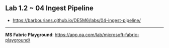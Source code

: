 ## Lab 1.2 ~ 04 Ingest Pipeline

- https://barbourians.github.io/DE5M6/labs/04-ingest-pipeline/

<hr>

**MS Fabric Playground**: https://app.qa.com/lab/microsoft-fabric-playground/
